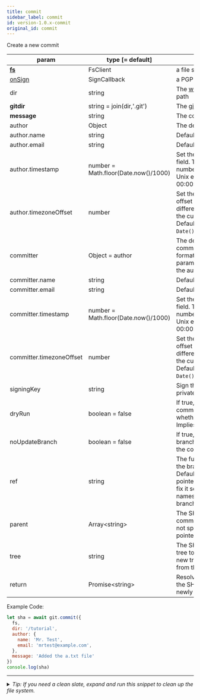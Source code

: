 ```yaml
---
title: commit
sidebar_label: commit
id: version-1.0.x-commit
original_id: commit
---
```


Create a new commit

| param                    | type [= default]                     | description                                                                                                                                                                                          |
| ------------------------ | ------------------------------------ | ---------------------------------------------------------------------------------------------------------------------------------------------------------------------------------------------------- |
| [**fs**](./fs)           | FsClient                             | a file system implementation                                                                                                                                                                         |
| [onSign](./onSign)       | SignCallback                         | a PGP signing implementation                                                                                                                                                                         |
| dir                      | string                               | The [working tree](dir-vs-gitdir.md) directory path                                                                                                                                                  |
| **gitdir**               | string = join(dir,'.git')            | The [git directory](dir-vs-gitdir.md) path                                                                                                                                                           |
| **message**              | string                               | The commit message to use.                                                                                                                                                                           |
| author                   | Object                               | The details about the author.                                                                                                                                                                        |
| author.name              | string                               | Default is `user.name` config.                                                                                                                                                                       |
| author.email             | string                               | Default is `user.email` config.                                                                                                                                                                      |
| author.timestamp         | number = Math.floor(Date.now()/1000) | Set the author timestamp field. This is the integer number of seconds since the Unix epoch (1970-01-01 00:00:00).                                                                                    |
| author.timezoneOffset    | number                               | Set the author timezone offset field. This is the difference, in minutes, from the current timezone to UTC. Default is `(new Date()).getTimezoneOffset()`.                                           |
| committer                | Object = author                      | The details about the commit committer, in the same format as the author parameter. If not specified, the author details are used.                                                                   |
| committer.name           | string                               | Default is `user.name` config.                                                                                                                                                                       |
| committer.email          | string                               | Default is `user.email` config.                                                                                                                                                                      |
| committer.timestamp      | number = Math.floor(Date.now()/1000) | Set the committer timestamp field. This is the integer number of seconds since the Unix epoch (1970-01-01 00:00:00).                                                                                 |
| committer.timezoneOffset | number                               | Set the committer timezone offset field. This is the difference, in minutes, from the current timezone to UTC. Default is `(new Date()).getTimezoneOffset()`.                                        |
| signingKey               | string                               | Sign the tag object using this private PGP key.                                                                                                                                                      |
| dryRun                   | boolean = false                      | If true, simulates making a commit so you can test whether it would succeed. Implies `noUpdateBranch`.                                                                                               |
| noUpdateBranch           | boolean = false                      | If true, does not update the branch pointer after creating the commit.                                                                                                                               |
| ref                      | string                               | The fully expanded name of the branch to commit to. Default is the current branch pointed to by HEAD. (TODO: fix it so it can expand branch names without throwing if the branch doesn't exist yet.) |
| parent                   | Array\<string\>                      | The SHA-1 object ids of the commits to use as parents. If not specified, the commit pointed to by `ref` is used.                                                                                     |
| tree                     | string                               | The SHA-1 object id of the tree to use. If not specified, a new tree object is created from the current git index.                                                                                   |
| return                   | Promise\<string\>                    | Resolves successfully with the SHA-1 object id of the newly created commit.                                                                                                                          |

Example Code:

```js live
let sha = await git.commit({
  fs,
  dir: '/tutorial',
  author: {
    name: 'Mr. Test',
    email: 'mrtest@example.com',
  },
  message: 'Added the a.txt file'
})
console.log(sha)
```


---

<details>
<summary><i>Tip: If you need a clean slate, expand and run this snippet to clean up the file system.</i></summary>

```js live
window.fs = new LightningFS('fs', { wipe: true })
window.pfs = window.fs.promises
console.log('done')
```
</details>

<script>
(function rewriteEditLink() {
  const el = document.querySelector('a.edit-page-link.button');
  if (el) {
    el.href = 'https://github.com/isomorphic-git/isomorphic-git/edit/master/src/api/commit.js';
  }
})();
</script>